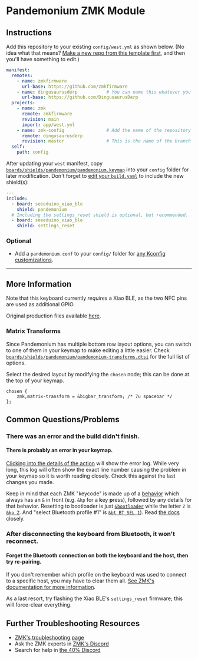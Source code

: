 # Pandemonium ZMK Module

## Instructions

Add this repository to your existing `config/west.yml` as shown below. (No idea what that means? [Make a new repo from this template first](https://github.com/zmkfirmware/unified-zmk-config-template), and then you'll have something to edit.)

```yaml
manifest:
  remotes:
    - name: zmkfirmware
      url-base: https://github.com/zmkfirmware
    - name: dingusaurusderp           # You can name this whatever you like; just make sure the "remote" below matches.
      url-base: https://github.com/DingusaurusDerp
  projects:
    - name: zmk
      remote: zmkfirmware
      revision: main
      import: app/west.yml
    - name: zmk-config                # Add the name of the repository as a project.
      remote: dingusaurusderp
      revision: master                # This is the name of the branch you want to use.
  self:
    path: config
```

After updating your `west` manifest, copy [`boards/shields/pandemonium/pandemonium.keymap`](boards/shields/pandemonium/pandemonium.keymap) into your `config` folder for later modification. Don't forget to [edit your `build.yaml`](https://zmk.dev/docs/customization#building-additional-keyboards) to include the new shield(s):

```yaml
---
include:
  - board: seeeduino_xiao_ble
    shield: pandemonium
  # Including the settings_reset shield is optional, but recommended.
  - board: seeeduino_xiao_ble
    shield: settings_reset
```

### Optional

- Add a `pandemonium.conf` to your `config/` folder for [any Kconfig customizations](https://zmk.dev/docs/config#kconfig-files).

---

## More Information

Note that this keyboard currently *requires* a Xiao BLE, as the two NFC pins are used as additional GPIO.

Original production files available [here](https://github.com/calvin-mcd/pandemonium/tree/0ebd15b3f84ab01ea783c1a32927fb8e13194ffd).

### Matrix Transforms

Since Pandemonium has multiple bottom row layout options, you can switch to one of them in your keymap to make editing a little easier. Check [`boards/shields/pandemonium/pandemonium-transforms.dtsi`](boards/shields/pandemonium/pandemonium-transforms.dtsi) for the full list of options.

Select the desired layout by modifying the `chosen` node; this can be done at the top of your keymap.

```dts
chosen {
    zmk,matrix-transform = &bigbar_transform; /* 7u spacebar */
};
```

## Common Questions/Problems

### There was an error and the build didn't finish.

#### There is probably an error in your keymap.

[Clicking into the details of the action](https://docs.github.com/en/actions/quickstart#viewing-your-workflow-results) will show the error log. While very long, this log will often show the exact line number causing the problem in your keymap so it is worth reading closely. Check this against the last changes you made.

Keep in mind that each ZMK "keycode" is made up of a [behavior](https://zmk.dev/docs/features/keymaps#behaviors) which always has an `&` in front (e.g. `&kp` for a **k**ey **p**ress), followed by any details for that behavior.
Resetting to bootloader is just [`&bootloader`](https://zmk.dev/docs/behaviors/reset) while the letter `Z` is [`&kp Z`](https://zmk.dev/docs/behaviors/key-press). And "select Bluetooth profile #1" is [`&bt BT_SEL 1`](https://zmk.dev/docs/behaviors/bluetooth)). Read [the docs](https://zmk.dev/docs/) closely.

### After disconnecting the keyboard from Bluetooth, it won't reconnect.

#### Forget the Bluetooth connection on both the keyboard and the host, then try re-pairing.

If you don't remember which profile on the keyboard was used to connect to a specific host, you may have to clear them all. [See ZMK's documentation for more information](https://zmk.dev/docs/behaviors/bluetooth#bluetooth-pairing-and-profiles).

As a last resort, try flashing the Xiao BLE's `settings_reset` firmware; this will force-clear everything.

## Further Troubleshooting Resources

- [ZMK's troubleshooting page](https://zmk.dev/docs/troubleshooting)
- Ask the ZMK experts in [ZMK's Discord](https://zmk.dev/community/discord/invite)
- Search for help in [the 40% Discord](https://discord.gg/40percent)
